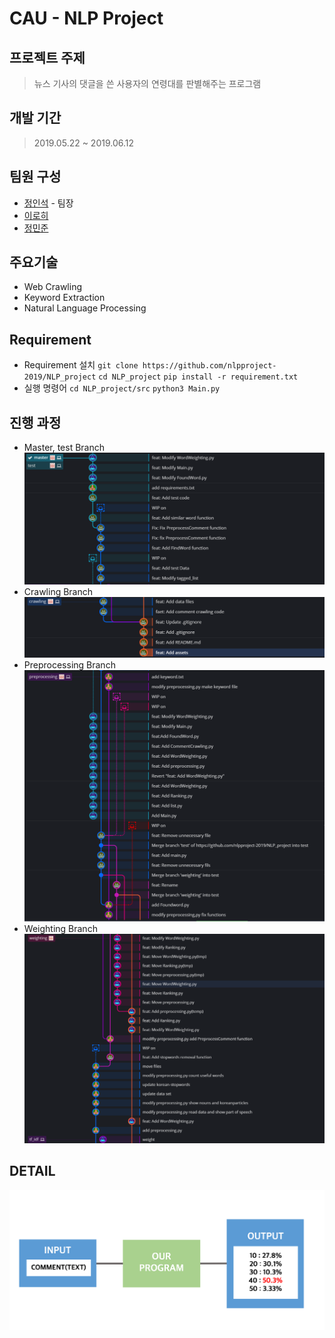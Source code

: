 # CAU - NLP Project

## 프로젝트 주제

> 뉴스 기사의 댓글을 쓴 사용자의 연령대를 판별해주는 프로그램

## 개발 기간

> 2019.05.22 ~ 2019.06.12

## 팀원 구성

- [정인석](https://github.com/comisputer) - 팀장
- [이로히](https://github.com/rohi404)
- [정민준](https://github.com/minjoong507)

## 주요기술

- Web Crawling
- Keyword Extraction
- Natural Language Processing

## Requirement

- Requirement 설치
`git clone https://github.com/nlpproject-2019/NLP_project`
`cd NLP_project`
`pip install -r requirement.txt`
- 실행 명령어
`cd NLP_project/src`
`python3 Main.py`

## 진행 과정

- Master, test Branch
![](./assets/master-test.png)
- Crawling Branch
![](./assets/crawling.png)
- Preprocessing Branch
![](./assets/preprocessing.png)
- Weighting Branch
![](./assets/weighting.png)

## DETAIL

![](./assets/project.png)
